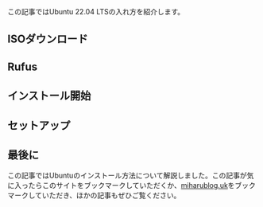 この記事ではUbuntu 22.04 LTSの入れ方を紹介します。

## ISOダウンロード

## Rufus

## インストール開始



## セットアップ

## 最後に
この記事ではUbuntuのインストール方法について解説しました。この記事が気に入ったらこのサイトをブックマークしていただくか、[miharublog.uk](https://miharublog.uk)をブックマークしていただき、ほかの記事もぜひご覧ください。
